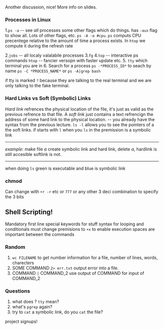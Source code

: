 Another discussion, nice! More info on slides. 

### Processes in Linux
1.`ps -a` -- see *all* processes some other flags which do things. 
has `-aux` flag to show all. Lots of other flags, etc.
`ps -A -o #cpu`. `ps` computs CPU precentege relative to the amount of time a process exists. In `htop` we compute it during the refresh rate 
    
2.`jobs` -- all localy valalabile processes 
3.`fg`
4.`top` -- interactive ps commands `htop` -- fancier versopn with faster update etc. 
5. `tty` which terminal you are in 
6. Search for a process `ps -*PROCESS_ID*` to seach by name `ps -C *PROCESS_NAME*` or `ps -A|grep bash`

if tty is marked `?` because they are talking to the real terminal and we are only talking to the fake terminal.

### Hard Links vs Soft (Symbolic) Links 
*Hard link* refrences the physical location of the file, it's just as valid as the previous refrence to that file. A *soft link* just contains a text refrencign the address of some hard link to the physical location. 
-- you already have the syntax from the previous lecture. 
`ls -l` allows you to see the pointers of a the soft links.
if starts with `l` when you `ls` in the premission is a symbolic link

---------
*example:* make file *a* create symbolic link and hard link, delete *a*, hardlink is still accesible softlink is not. 


-------
when doing `ls` green is executable and blue is symbolic link 

### chmod 
Can change with `+r -r` etc or `777` or any other 3 deci combination to specify the 3 bits 

## Shell Scripting!
Mandatory first line
special keywords for stuff
syntax for looping and conditionals
must change premisions to `+x` to enable execution 
spaces are important between the commands 


### Random 
1. `wc FILENAME` to get number information for a file, number of lines, words, charecters 
2. SOME COMMAND `2> err.txt` output error into a file. 
3. COMMAND `|` COMMAND_2 use output of COMMAND for input of COMMAND_2

### Questions
1. what does ? `tty` mean? 
2. what's `pgrep` again?
3. try to `cat` a symbolic link, do you `cat` the file? 


project signups! 